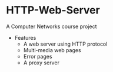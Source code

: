 # HTTP-Web-Server
A Computer Networks course project
- Features
  - A web server using HTTP protocol  
  - Multi-media web pages
  - Error pages
  - A proxy server
